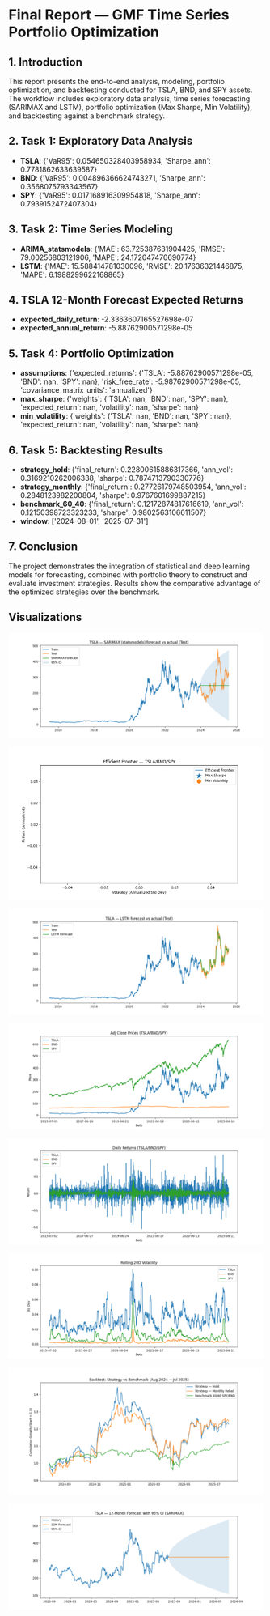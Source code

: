 # Final Report — GMF Time Series Portfolio Optimization

## 1. Introduction

This report presents the end-to-end analysis, modeling, portfolio optimization, and backtesting conducted for TSLA, BND, and SPY assets. The workflow includes exploratory data analysis, time series forecasting (SARIMAX and LSTM), portfolio optimization (Max Sharpe, Min Volatility), and backtesting against a benchmark strategy.

## 2. Task 1: Exploratory Data Analysis

- **TSLA**: {'VaR95': 0.054650328403958934, 'Sharpe_ann': 0.7781862633639587}
- **BND**: {'VaR95': 0.004896366624743271, 'Sharpe_ann': 0.3568075793343567}
- **SPY**: {'VaR95': 0.017168916309954818, 'Sharpe_ann': 0.7939152472407304}

## 3. Task 2: Time Series Modeling

- **ARIMA_statsmodels**: {'MAE': 63.725387631904425, 'RMSE': 79.00256803121906, 'MAPE': 24.172047470690774}
- **LSTM**: {'MAE': 15.588414781030096, 'RMSE': 20.17636321446875, 'MAPE': 6.1988299622168865}

## 4. TSLA 12-Month Forecast Expected Returns

- **expected_daily_return**: -2.3363607165527698e-07
- **expected_annual_return**: -5.88762900571298e-05

## 5. Task 4: Portfolio Optimization

- **assumptions**: {'expected_returns': {'TSLA': -5.88762900571298e-05, 'BND': nan, 'SPY': nan}, 'risk_free_rate': -5.98762900571298e-05, 'covariance_matrix_units': 'annualized'}
- **max_sharpe**: {'weights': {'TSLA': nan, 'BND': nan, 'SPY': nan}, 'expected_return': nan, 'volatility': nan, 'sharpe': nan}
- **min_volatility**: {'weights': {'TSLA': nan, 'BND': nan, 'SPY': nan}, 'expected_return': nan, 'volatility': nan, 'sharpe': nan}

## 6. Task 5: Backtesting Results

- **strategy_hold**: {'final_return': 0.22800615886317366, 'ann_vol': 0.3169210262006338, 'sharpe': 0.7874713790330776}
- **strategy_monthly**: {'final_return': 0.27726179748503954, 'ann_vol': 0.2848123982200804, 'sharpe': 0.9767601699887215}
- **benchmark_60_40**: {'final_return': 0.12172874817616619, 'ann_vol': 0.12150398723323233, 'sharpe': 0.9802563106611507}
- **window**: ['2024-08-01', '2025-07-31']

## 7. Conclusion

The project demonstrates the integration of statistical and deep learning models for forecasting, combined with portfolio theory to construct and evaluate investment strategies. Results show the comparative advantage of the optimized strategies over the benchmark.

## Visualizations

![TSLA — SARIMAX forecast vs actual (Test)](outputs/plots/arima_test_statsmodels.png)

![Efficient Frontier — TSLA/BND/SPY](outputs/plots/efficient_frontier_t3.png)

![TSLA — LSTM forecast vs actual (Test)](outputs/plots/lstm_test.png)

![Adj Close Prices (TSLA/BND/SPY)](outputs/plots/prices.png)

![Daily Returns (TSLA/BND/SPY)](outputs/plots/returns.png)

![Rolling 20D Volatility](outputs/plots/rolling_vol.png)

![Backtest: Strategy vs Benchmark](outputs/plots/task5_backtest_curves.png)

![TSLA — 12-Month Forecast with 95% CI (SARIMAX)](outputs/plots/tsla_12m_forecast.png)
